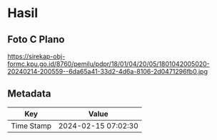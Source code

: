 # Hasil

## Foto C Plano

https://sirekap-obj-formc.kpu.go.id/8760/pemilu/pdpr/18/01/04/20/05/1801042005020-20240214-200559--6da65a41-33d2-4d6a-8106-2d0471296fb0.jpg


## Metadata

| Key        | Value               |
| ---------- | ------------------- |
| Time Stamp | 2024-02-15 07:02:30 |



